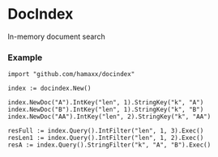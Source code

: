 # DocIndex
In-memory document search


### Example ###

    import "github.com/hamaxx/docindex"

    index := docindex.New()

	index.NewDoc("A").IntKey("len", 1).StringKey("k", "A")
	index.NewDoc("B").IntKey("len", 1).StringKey("k", "B")
	index.NewDoc("AA").IntKey("len", 2).StringKey("k", "AA")

	resFull := index.Query().IntFilter("len", 1, 3).Exec()
	resLen1 := index.Query().IntFilter("len", 1, 2).Exec()
	resA := index.Query().StringFilter("k", "A", "B").Exec()
